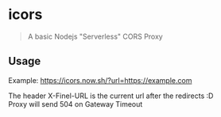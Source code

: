 # icors

> A basic Nodejs "Serverless" CORS Proxy  


## Usage

Example: https://icors.now.sh/?url=https://example.com

The header X-Finel-URL is the current url after the redirects :D  
Proxy will send 504 on Gateway Timeout
